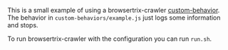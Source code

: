This is a small example of using a browsertrix-crawler [custom-behavior](https://github.com/webrecorder/browsertrix-crawler#additional-custom-behaviors). The behavior in `custom-behaviors/example.js` just logs some information and stops.

To run browsertrix-crawler with the configuration you can run `run.sh`.
